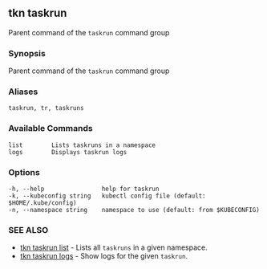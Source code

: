 ## tkn taskrun

Parent command of the `taskrun` command group

### Synopsis

Parent command of the `taskrun` command group

### Aliases

```
taskrun, tr, taskruns
```

### Available Commands

```
list        Lists taskruns in a namespace
logs        Displays taskrun logs
```

### Options

```
-h, --help                help for taskrun
-k, --kubeconfig string   kubectl config file (default: $HOME/.kube/config)
-n, --namespace string    namespace to use (default: from $KUBECONFIG)
```

### SEE ALSO

* [tkn taskrun list](tkn_taskrun_list.md)	 - Lists all `taskruns` in a given namespace.
* [tkn taskrun logs](tkn_taskrun_logs.md)	 - Show logs for the given `taskrun`.
